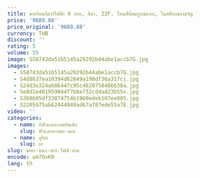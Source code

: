 ```yaml
---
title: ขายร้อนกีตาร์ไฟฟ้า 6 สาย, สีดํา, 22F, โทนสีที่สมบูรณ์แบบ, ในสต็อกของขวัญ
price: '9689.88'
price_original: '9689.88'
currency: THB
discount: ''
rating: 5
volume: 55
image: S58743da51b5145a29292b44abe1accb7G.jpg
images:
  - S58743da51b5145a29292b44abe1accb7G.jpg
  - S4d8637ea10394d62849a198df36a317cj.jpg
  - S24d3e324ab8b447c95c4620758486b38a.jpg
  - Se8d1e481959044f7bbe732cd4ad23b55v.jpg
  - S368605df33074754b1960edeb107ee805.jpg
  - S2205975ab62444949ad67af87ede55a7E.jpg
video: ''
categories:
  - name: กีฬาและความบันเทิง
    slug: ฬาและความบ-นเท
  - name: ดุริยะ
    slug: ยะ
slug: ขายร-อนก-ตาร-ไฟฟ-สาย
encode: om7OvK0
lang: th
---
```

  